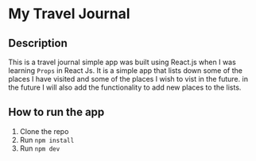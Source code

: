 # My Travel Journal

## Description

This is a travel journal simple app was built using React.js when I was learning `Props` in React Js. It is a simple app that lists down some of the places I have visited and some of the places I wish to vist in the future. in the future I will also add the functionality to add new places to the lists.

## How to run the app

1. Clone the repo
2. Run `npm install`
3. Run `npm dev`